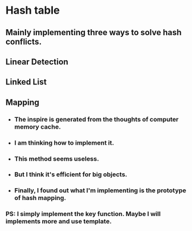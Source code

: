 # Hash table
## Mainly implementing three ways to solve hash conflicts.
## Linear Detection
## Linked List
## Mapping
+ ### The inspire is generated from the thoughts of computer memory cache.
+ ### I am thinking how to implement it.
+ ### This method seems useless.
+ ### But I think it's efficient for big objects.
+ ### Finally, I found out what I'm implementing is the prototype of hash mapping.

### PS: I simply implement the key function. Maybe I will implements more and use template.
